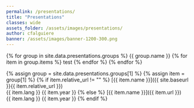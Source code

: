 ```yaml
---
permalink: /presentations/
title: "Presentations"
classes: wide
assets_folder: /assets/images/presentations/
author: cfalguiere
banner: /assets/images/banner-1200-300.png
---
```

{% for group in site.data.presentations.groups %}
{{ group.name }}
  {% for item in group.items %}
    test
  {% endfor %}
{% endfor %}

{% assign group = site.data.presentations.groups[1] %}
{% assign item = group[1] %}
  {% if item.relative_url != "" %}
    [{{ item.name }}]({{ site.baseurl }}{{ item.relative_url }})   
    {{ item.lang }}  {{ item.year }}
  {% else %}
    [{{ item.name }}]({{ item.url }})   
    {{ item.lang }}  {{ item.year }}
  {% endif %}
